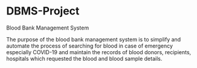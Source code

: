 # DBMS-Project

Blood Bank Management System

The purpose of the blood bank management system is to simplify and automate the process of searching for blood in case of emergency especially COVID-19 and maintain the records of blood donors, recipients, hospitals which requested the blood and blood sample details.

